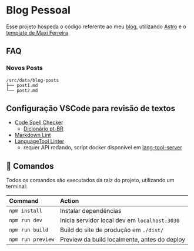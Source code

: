 # Blog Pessoal

Esse projeto hospeda o código referente ao meu [blog](https://thlmenezes.github.io), utilizando [Astro](https://astro.build/) e o [template de Maxi Ferreira](https://github.com/Charca/astro-blog-template#readme)

## FAQ

### Novos Posts

```plaintext
/src/data/blog-posts
├── post1.md
└── post2.md
```

## Configuração VSCode para revisão de textos

- [Code Spell Checker](https://marketplace.visualstudio.com/items?itemName=streetsidesoftware.code-spell-checker)
  - [Dicionário pt-BR](https://marketplace.visualstudio.com/items?itemName=streetsidesoftware.code-spell-checker-portuguese-brazilian)
- [Markdown Lint](https://marketplace.visualstudio.com/items?itemName=DavidAnson.vscode-markdownlint)
- [LanguageTool Linter](https://marketplace.visualstudio.com/items?itemName=davidlday.languagetool-linter)
  - requer API rodando, script docker disponível em [lang-tool-server](./scripts/lang-tool-server)

## 🧞 Comandos

Todos os comandos são executados da raiz do projeto, utilizando um terminal:

| Command           | Action                                       |
| :---------------- | :------------------------------------------- |
| `npm install`     | Instalar dependências                        |
| `npm run dev`     | Inicia servidor local dev em `localhost:3030`|
| `npm run build`   | Build do site de produção em `./dist/`       |
| `npm run preview` | Preview da build localmente, antes do deploy |
